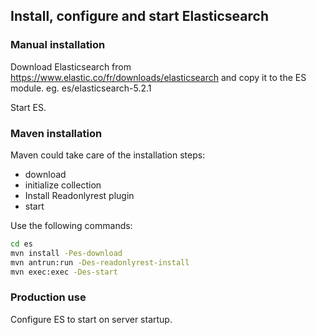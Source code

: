 ## Install, configure and start Elasticsearch

### Manual installation

Download Elasticsearch from https://www.elastic.co/fr/downloads/elasticsearch
and copy it to the ES module. eg. es/elasticsearch-5.2.1

Start ES.


### Maven installation

Maven could take care of the installation steps:
* download
* initialize collection
* Install Readonlyrest plugin
* start

Use the following commands:

```bash
cd es
mvn install -Pes-download
mvn antrun:run -Des-readonlyrest-install
mvn exec:exec -Des-start
```

### Production use

Configure ES to start on server startup.
